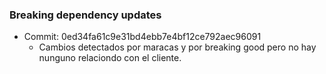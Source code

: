 ### Breaking dependency updates 
* Commit: 0ed34fa61c9e31bd4ebb7e4bf12ce792aec96091
  * Cambios detectados por maracas y por breaking good pero no hay nunguno relaciondo con el cliente.